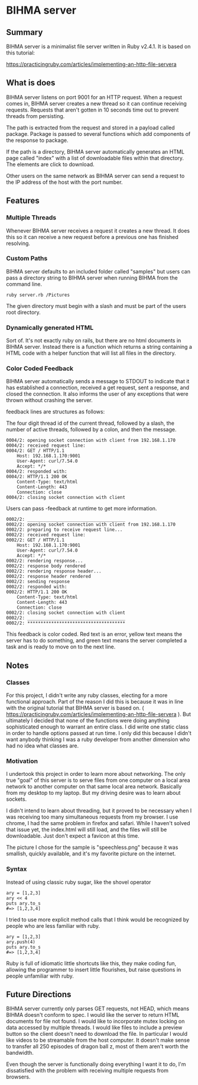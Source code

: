 # BIHMA server

## Summary
BIHMA server is a minimalist file server written in Ruby v2.4.1. It is based on this tutorial:

https://practicingruby.com/articles/implementing-an-http-file-servera


## What is does
BIHMA server listens on port 9001 for an HTTP request. When a request comes in, BIHMA server creates a new thread so it can continue receiving requests. Requests that aren't gotten in 10 seconds time out to prevent threads from persisting.

The path is extracted from the request and stored in a payload called package. Package is passed to several functions which add components of the response to package.

If the path is a directory, BIHMA server automatically generates an HTML page called "index" with a list of downloadable files within that directory. The elements are click to download.

Other users on the same network as BIHMA server can send a request to the IP address of the host with the port number.

## Features

### Multiple Threads
Whenever BIHMA server receives a request it creates a new thread. It does this so it can receive a new request before a previous one has finished resolving.

### Custom Paths

BIHMA server defaults to an included folder called "samples" but users can pass a directory string to BIHMA server when running BIHMA from the command line.

```
ruby server.rb /Pictures
```

The given directory must begin with a slash and must be part of the users root directory.

### Dynamically generated HTML
Sort of. It's not exactly ruby on rails, but there are no html documents in BIHMA server. Instead there is a function which returns a string containing a HTML code with a helper function that will list all files in the directory.

### Color Coded Feedback
BIHMA server automatically sends a message to STDOUT to indicate that it has established a connection, received a get request, sent a response, and closed the connection. It also informs the user of any exceptions that were thrown without crashing the server.

feedback lines are structures as follows:

The four digit thread id of the current thread, followed by a slash, the number of active threads, followed by a colon, and then the message.

```
0004/2: opening socket connection with client from 192.168.1.170
0004/2: received request line:
0004/2: GET / HTTP/1.1
	Host: 192.168.1.170:9001
	User-Agent: curl/7.54.0
	Accept: */*
0004/2: responded with:
0004/2: HTTP/1.1 200 OK
	Content-Type: text/html
	Content-Length: 443
	Connection: close
0004/2: closing socket connection with client
```

Users can pass -feedback at runtime to get more information.
```
0002/2: _____________________________________
0002/2: opening socket connection with client from 192.168.1.170
0002/2: preparing to receive request line...
0002/2: received request line:
0002/2: GET / HTTP/1.1
	Host: 192.168.1.170:9001
	User-Agent: curl/7.54.0
	Accept: */*
0002/2: rendering response...
0002/2: response body rendered
0002/2: rendering response header...
0002/2: response header rendered
0002/2: sending response
0002/2: responded with:
0002/2: HTTP/1.1 200 OK
	Content-Type: text/html
	Content-Length: 443
	Connection: close
0002/2: closing socket connection with client
0002/2: _____________________________________
0002/2: *************************************
```
This feedback is color coded. Red text is an error, yellow text means the server has to do something, and green text means the server completed a task and is ready to move on to the next line.


## Notes

### Classes

For this project, I didn't write any ruby classes, electing for a more functional approach. Part of the reason I did this is because it was in line with the original tutorial that BIHMA server is based on. ( https://practicingruby.com/articles/implementing-an-http-file-servera ). But ultimately I decided that none of the functions were doing anything sophisticated enough to warrant an entire class. I did write one static class in order to handle options passed at run time. I only did this because I didn't want anybody thinking I was a ruby developer from another dimension who had no idea what classes are.  


### Motivation

I undertook this project in order to learn more about networking. The only true "goal" of this server is to serve files from one computer on a local area network to another computer on that same local area network. Basically from my desktop to my laptop. But my driving desire was to learn about sockets.

I didn't intend to learn about threading, but it proved to be necessary when I was receiving too many simultaneous requests from my browser. I use chrome, I had the same problem in firefox and safari. While I haven't solved that issue yet, the index.html will still load, and the files will still be downloadable. Just don't expect a favicon at this time.


The picture I chose for the sample is "speechless.png" because it was smallish, quickly available, and it's my favorite picture on the internet.

### Syntax

Instead of using classic ruby sugar, like the shovel operator

```
ary = [1,2,3]
ary << 4
puts ary.to_s
#=> [1,2,3,4]
```

I tried to use more explicit method calls that I think would be recognized by people who are less familiar with ruby.

```
ary = [1,2,3]
ary.push(4)
puts ary.to_s
#=> [1,2,3,4]
```

Ruby is full of idiomatic little shortcuts like this, they make coding fun, allowing the programmer to insert little flourishes, but raise questions in people unfamiliar with ruby.

## Future Directions
BIHMA server currently only parses GET requests, not HEAD, which means BIHMA doesn't conform to spec. I would like the server to return HTML documents for file not found. I would like to incorporate mutex locking on data accessed by multiple threads. I would like files to include a preview button so the client doesn't need to download the file. In particular I would like videos to be streamable from the host computer. It doesn't make sense to transfer all 250 episodes of dragon ball z, most of them aren't worth the bandwidth.

Even though the server is functionally doing everything I want it to do, I'm dissatisfied with the problem with receiving multiple requests from browsers.
